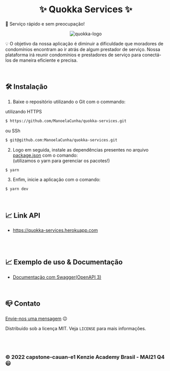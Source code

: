 <h1 align="center">✨ Quokka Services ✨</h1>

📜 Serviço rápido e sem preocupação!

<p align="center">
<img src="https://i.imgur.com/XLiIFDJ.png" alt="quokka-logo" border="0">
</p>

<p>
💡 O objetivo da nossa aplicação é diminuir a dificuldade que moradores de condomínios encontram ao ir atrás de algum prestador de serviço. Nossa plataforma irá reunir condomínios e prestadores de serviço para conectá-los de maneira eficiente e precisa.

</p><br>

## 🛠 Instalação

1. Baixe o repositório utilizando o Git com o commando:<br>

utilizando HTTPS

```sh
$ https://github.com/ManoelaCunha/quokka-services.git
```

ou SSh

```sh
$ git@github.com:ManoelaCunha/quokka-services.git
```

2. Logo em seguida, instale as dependências presentes no arquivo [package.json](/package.json) com o comando:
   <br>(utilizamos o yarn para gerenciar os pacotes!)

```sh
$ yarn
```

3. Enfim, inicie a aplicação com o comando:

```sh
$ yarn dev
```

<br>

## 📈 Link API

-   https://quokka-services.herokuapp.com

<br>

<br>

## 📈 Exemplo de uso & Documentação

-   <a href="https://quokka-services.herokuapp.com/api_docs">Documentação com Swagger(OpenAPI 3)</a>

<br>

## 📪 Contato

[Envie-nos uma mensagem](mailto:quokka.api@gmail.com) 😉

Distribuído sob a licença MIT. Veja `LICENSE` para mais informações.

<br><br>

### &copy; 2022 capstone-cauan-e1 Kenzie Academy Brasil - MAI21 Q4 😃

